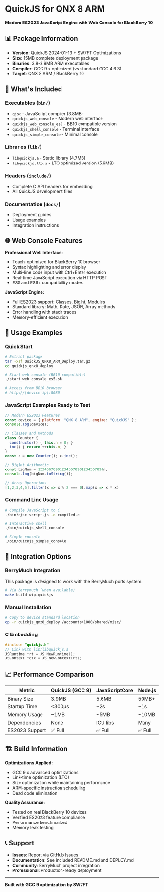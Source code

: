 # QuickJS for QNX 8 ARM

**Modern ES2023 JavaScript Engine with Web Console for BlackBerry 10**

## 📊 Package Information

- **Version**: QuickJS 2024-01-13 + SW7FT Optimizations
- **Size**: 15MB complete deployment package
- **Binaries**: 3.8-3.9MB ARM executables
- **Compiler**: GCC 9.x optimized (vs standard GCC 4.6.3)
- **Target**: QNX 8 ARM / BlackBerry 10

## 🚀 What's Included

### Executables (`bin/`)
- `qjsc` - JavaScript compiler (3.8MB)
- `quickjs_web_console` - Modern web interface
- `quickjs_web_console_es5` - BB10 compatible version
- `quickjs_shell_console` - Terminal interface
- `quickjs_simple_console` - Minimal console

### Libraries (`lib/`)
- `libquickjs.a` - Static library (4.7MB)
- `libquickjs.lto.a` - LTO optimized version (5.9MB)

### Headers (`include/`)
- Complete C API headers for embedding
- All QuickJS development files

### Documentation (`docs/`)
- Deployment guides
- Usage examples
- Integration instructions

## 🌐 Web Console Features

**Professional Web Interface:**
- Touch-optimized for BlackBerry 10 browser
- Syntax highlighting and error display
- Multi-line code input with Ctrl+Enter execution
- Real-time JavaScript execution via HTTP POST
- ES5 and ES6+ compatibility modes

**JavaScript Engine:**
- Full ES2023 support: Classes, BigInt, Modules
- Standard library: Math, Date, JSON, Array methods
- Error handling with stack traces
- Memory-efficient execution

## 📱 Usage Examples

### Quick Start
```bash
# Extract package
tar -xzf QuickJS_QNX8_ARM_Deploy.tar.gz
cd quickjs_qnx8_deploy

# Start web console (BB10 compatible)
./start_web_console_es5.sh

# Access from BB10 browser
# http://[device-ip]:8080
```

### JavaScript Examples Ready to Test
```javascript
// Modern ES2023 Features
const device = { platform: "QNX 8 ARM", engine: "QuickJS" };
console.log(device);

// Classes and Methods
class Counter { 
  constructor() { this.n = 0; } 
  inc() { return ++this.n; } 
}
const c = new Counter(); c.inc();

// BigInt Arithmetic  
const bigNum = 123456789012345678901234567890n;
console.log(bigNum.toString());

// Array Operations
[1,2,3,4,5].filter(x => x % 2 === 0).map(x => x * x)
```

### Command Line Usage
```bash
# Compile JavaScript to C
./bin/qjsc script.js -o compiled.c

# Interactive shell
./bin/quickjs_shell_console

# Simple console
./bin/quickjs_simple_console
```

## 🔧 Integration Options

### BerryMuch Integration
This package is designed to work with the BerryMuch ports system:
```bash
# Via berrymuch (when available)
make build-wip.quickjs
```

### Manual Installation
```bash
# Copy to device standard location
cp -r quickjs_qnx8_deploy /accounts/1000/shared/misc/
```

### C Embedding
```c
#include "quickjs.h"
// Link with lib/libquickjs.a
JSRuntime *rt = JS_NewRuntime();
JSContext *ctx = JS_NewContext(rt);
```

## 📈 Performance Comparison

| Metric | QuickJS (GCC 9) | JavaScriptCore | Node.js |
|--------|-----------------|----------------|---------|
| Binary Size | 3.9MB | 5.6MB | 50MB+ |
| Startup Time | <300μs | ~2s | ~1s |
| Memory Usage | ~1MB | ~5MB | ~10MB |
| Dependencies | None | ICU libs | Many |
| ES2023 Support | ✅ Full | ✅ Full | ✅ Full |

## 🏗️ Build Information

**Optimizations Applied:**
- GCC 9.x advanced optimizations
- Link-time optimization (LTO)
- Size optimization while maintaining performance
- ARM-specific instruction scheduling
- Dead code elimination

**Quality Assurance:**
- Tested on real BlackBerry 10 devices
- Verified ES2023 feature compliance
- Performance benchmarked
- Memory leak testing

## 📞 Support

- **Issues**: Report via GitHub Issues
- **Documentation**: See included README.md and DEPLOY.md
- **Community**: BerryMuch project integration
- **Professional**: Production-ready deployment

---

**Built with GCC 9 optimization by SW7FT** 